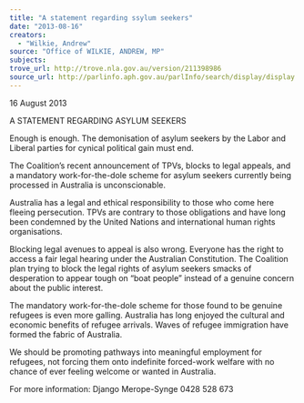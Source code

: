 ```yaml
---
title: "A statement regarding ssylum seekers"
date: "2013-08-16"
creators:
  - "Wilkie, Andrew"
source: "Office of WILKIE, ANDREW, MP"
subjects:
trove_url: http://trove.nla.gov.au/version/211398986
source_url: http://parlinfo.aph.gov.au/parlInfo/search/display/display.w3p;query=Id%3A%22media/pressrel/2672260%22
---
```


 

 16 August 2013   

 

 A STATEMENT REGARDING ASYLUM SEEKERS   

 

 Enough is enough. The demonisation of asylum seekers by the Labor and Liberal parties for  cynical political gain must end.   

 The Coalition’s recent announcement of TPVs, blocks to legal appeals, and a mandatory  work-for-the-dole scheme for asylum seekers currently being processed in Australia is  unconscionable.   

 Australia has a legal and ethical responsibility to those who come here fleeing persecution.  TPVs are contrary to those obligations and have long been condemned by the United Nations  and international human rights organisations.   

 Blocking legal avenues to appeal is also wrong. Everyone has the right to access a fair legal  hearing under the Australian Constitution. The Coalition plan trying to block the legal rights  of asylum seekers smacks of desperation to appear tough on “boat people” instead of a  genuine concern about the public interest.    

 The mandatory work-for-the-dole scheme for those found to be genuine refugees is even  more galling. Australia has long enjoyed the cultural and economic benefits of refugee  arrivals. Waves of refugee immigration have formed the fabric of Australia.    

 We should be promoting pathways into meaningful employment for refugees, not forcing  them onto indefinite forced-work welfare with no chance of ever feeling welcome or wanted  in Australia.    

 For more information: Django Merope-Synge 0428 528 673   

